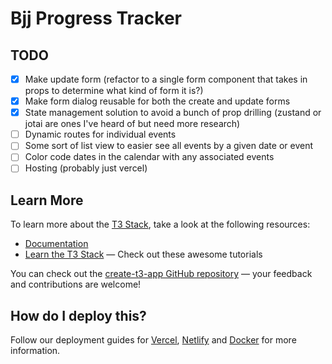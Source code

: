 # Bjj Progress Tracker

## TODO

- [x] Make update form (refactor to a single form component that takes in props to determine what kind of form it is?)
- [x] Make form dialog reusable for both the create and update forms
- [x] State management solution to avoid a bunch of prop drilling (zustand or jotai are ones I've heard of but need more research)
- [ ] Dynamic routes for individual events
- [ ] Some sort of list view to easier see all events by a given date or event
- [ ] Color code dates in the calendar with any associated events
- [ ] Hosting (probably just vercel)

## Learn More

To learn more about the [T3 Stack](https://create.t3.gg/), take a look at the following resources:

- [Documentation](https://create.t3.gg/)
- [Learn the T3 Stack](https://create.t3.gg/en/faq#what-learning-resources-are-currently-available) — Check out these awesome tutorials

You can check out the [create-t3-app GitHub repository](https://github.com/t3-oss/create-t3-app) — your feedback and contributions are welcome!

## How do I deploy this?

Follow our deployment guides for [Vercel](https://create.t3.gg/en/deployment/vercel), [Netlify](https://create.t3.gg/en/deployment/netlify) and [Docker](https://create.t3.gg/en/deployment/docker) for more information.
